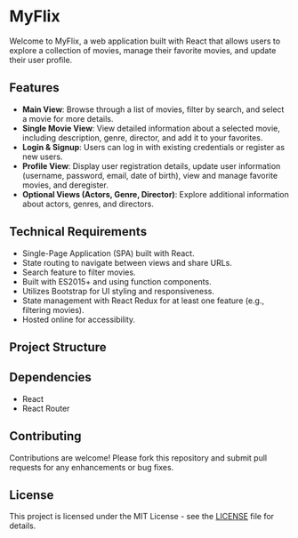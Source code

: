 # MyFlix

Welcome to MyFlix, a web application built with React that allows users to explore a collection of movies, manage their favorite movies, and update their user profile.

## Features

- **Main View**: Browse through a list of movies, filter by search, and select a movie for more details.
- **Single Movie View**: View detailed information about a selected movie, including description, genre, director, and add it to your favorites.
- **Login & Signup**: Users can log in with existing credentials or register as new users.
- **Profile View**: Display user registration details, update user information (username, password, email, date of birth), view and manage favorite movies, and deregister.
- **Optional Views (Actors, Genre, Director)**: Explore additional information about actors, genres, and directors.
  
## Technical Requirements

- Single-Page Application (SPA) built with React.
- State routing to navigate between views and share URLs.
- Search feature to filter movies.
- Built with ES2015+ and using function components.
- Utilizes Bootstrap for UI styling and responsiveness.
- State management with React Redux for at least one feature (e.g., filtering movies).
- Hosted online for accessibility.

## Project Structure




## Dependencies

- React
- React Router

## Contributing

Contributions are welcome! Please fork this repository and submit pull requests for any enhancements or bug fixes.

## License

This project is licensed under the MIT License - see the [LICENSE](LICENSE) file for details.





